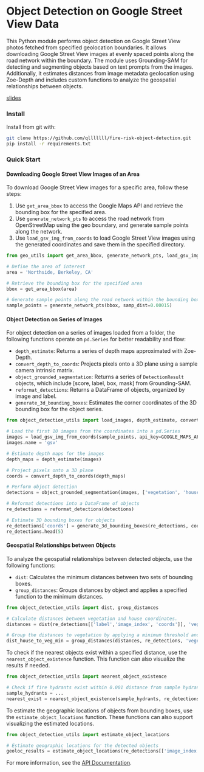 # Object Detection on Google Street View Data

This Python module performs object detection on Google Street View photos fetched from specified geolocation boundaries. It allows downloading Google Street View images at evenly spaced points along the road network within the boundary. The module uses Grounding-SAM for detecting and segmenting objects based on text prompts from the images. Additionally, it estimates distances from image metadata geolocation using Zoe-Depth and includes custom functions to analyze the geospatial relationships between objects.

[slides](https://docs.google.com/presentation/d/1x6mj692BMaXJE4nDjVUDzIA_VW4Mc2wfDDEbevguVxM/edit?usp=sharing)
### Install

Install from git with:
```bash
git clone https://github.com/qlllllll/fire-risk-object-detection.git
pip install -r requirements.txt
```

### Quick Start

#### Downloading Google Street View Images of an Area

To download Google Street View images for a specific area, follow these steps:

1. Use `get_area_bbox` to access the Google Maps API and retrieve the bounding box for the specified area.
2. Use `generate_network_pts` to access the road network from OpenStreetMap using the geo boundary, and generate sample points along the network.
3. Use `load_gsv_img_from_coords` to load Google Street View images using the generated coordinates and save them in the specified directory.

```python
from geo_utils import get_area_bbox, generate_network_pts, load_gsv_img_from_coords

# Define the area of interest
area = 'Northside, Berkeley, CA'

# Retrieve the bounding box for the specified area
bbox = get_area_bbox(area)

# Generate sample points along the road network within the bounding box
sample_points = generate_network_pts(bbox, samp_dist=0.00015)
```

#### Object Detection on Series of Images

For object detection on a series of images loaded from a folder, the following functions operate on `pd.Series` for better readability and flow:

- `depth_estimate`: Returns a series of depth maps approximated with Zoe-Depth.
- `convert_depth_to_coords`: Projects pixels onto a 3D plane using a sample camera intrinsic matrix.
- `object_grounded_segmentation`: Returns a series of `DetectionResult` objects, which include [score, label, box, mask] from Grounding-SAM.
- `reformat_detections`: Returns a DataFrame of objects, organized by image and label.
- `generate_3d_bounding_boxes`: Estimates the corner coordinates of the 3D bounding box for the object series.

```python
from object_detection_utils import load_images, depth_estimate, convert_depth_to_coords, object_grounded_segmentation, generate_3d_bounding_boxes, reformat_detections

# Load the first 10 images from the coordinates into a pd.Series
images = load_gsv_img_from_coords(sample_points, api_key=GOOGLE_MAPS_API_KEY, save_dir='gsv_images')['image'][:10]
images.name = 'gsv'

# Estimate depth maps for the images
depth_maps = depth_estimate(images)

# Project pixels onto a 3D plane
coords = convert_depth_to_coords(depth_maps)

# Perform object detection
detections = object_grounded_segmentation(images, ['vegetation', 'house', 'fire hydrant'])

# Reformat detections into a DataFrame of objects
re_detections = reformat_detections(detections)

# Estimate 3D bounding boxes for objects
re_detections['coords'] = generate_3d_bounding_boxes(re_detections, coords)
re_detections.head(5)
```

#### Geospatial Relationships between Objects
To analyze the geospatial relationships between detected objects, use the following functions:

- `dist`: Calculates the minimum distances between two sets of bounding boxes.
- `group_distances`: Groups distances by object and applies a specified function to the minimum distances.

```python
from object_detection_utils import dist, group_distances

# Calculate distances between vegetation and house coordinates.
distances = dist(re_detections[['label','image_index', 'coords']], 'vegetation', 'house')

# Group the distances to vegetation by applying a minimum threshold and filter.
dist_house_to_veg_min = group_distances(distances, re_detections, 'vegetation', 'house', fn=min)
```

To check if the nearest objects exist within a specified distance, use the `nearest_object_existence` function. This function can also visualize the results if needed.

```python
from object_detection_utils import nearest_object_existence

# Check if fire hydrants exist within 0.001 distance from sample hydrants map
sample_hydrants = ...
nearest_exist = nearest_object_existence(sample_hydrants, re_detections[re_detections['label']=='fire hydrant'], meta=sample_points, max_dist=0.001, visualize=True)
```

To estimate the geographic locations of objects from bounding boxes, use the `estimate_object_locations` function. These functions can also support visualizing the estimated locations.

```python
from object_detection_utils import estimate_object_locations

# Estimate geographic locations for the detected objects
geoloc_results = estimate_object_locations(re_detections[['image_index','coords', 'label']], meta=sample_points, visualize=True)
```

For more information, see the [API Documentation](https://qlllllll.github.io/fire-risk-object-detection/).
